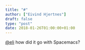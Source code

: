 ```yaml
---
title: "#"
author: ["Eivind Hjertnes"]
draft: false
type: "post"
date: 2018-01-26T01:00:00+01:00
---
```


[@eli](<https://micro.blog/eli>) how did it go with Spacemacs?
